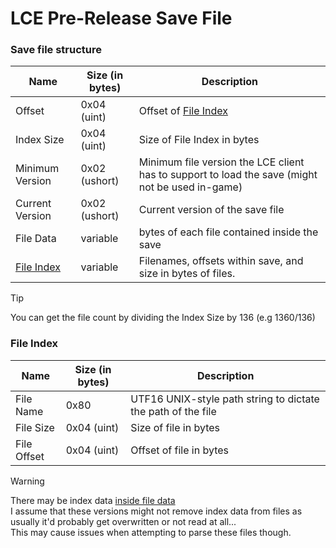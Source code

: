 # LCE Pre-Release Save File

### Save file structure
| Name | Size (in bytes) | Description |
|------|-----------------|-------------|
| Offset | 0x04 (uint) | Offset of [File Index](./Pre-Release%20Save%20Format.md#File-Index)
| Index Size | 0x04 (uint) | Size of File Index in bytes
| Minimum Version | 0x02 (ushort) | Minimum file version the LCE client has to support to load the save (might not be used in-game)
| Current Version | 0x02 (ushort) | Current version of the save file
| File Data | variable | bytes of each file contained inside the save
| [File Index](./Pre-Release%20Save%20Format.md#File-Index) | variable | Filenames, offsets within save, and size in bytes of files.

  
> [!TIP]
> You can get the file count by dividing the Index Size by 136 (e.g $`1360 / 136`$)   

<!-- I don't think the file name is actually endian reverse... -->
### File Index
| Name | Size (in bytes) | Description |
|------|-----------------|-------------|
| File Name | 0x80 | UTF16 UNIX-style path string to dictate the path of the file
| File Size | 0x04 (uint) | Size of file in bytes
| File Offset | 0x04 (uint) | Offset of file in bytes


> [!WARNING]
> There may be index data [inside file data](https://github.com/user-attachments/assets/e44eea94-41a9-42cf-8386-f84ac9565cff)  
> I assume that these versions might not remove index data from files as usually it'd probably get overwritten or not read at all...   
> This may cause issues when attempting to parse these files though.


